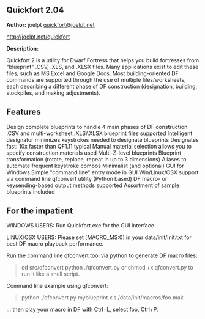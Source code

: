 Quickfort 2.04
-------------

**Author:** joelpt quickfort@joelpt.net

http://joelpt.net/quickfort

**Description:**

Quickfort 2 is a utility for Dwarf Fortress that helps you build fortresses from "blueprint" .CSV, .XLS, and .XLSX files. Many applications exist to edit these files, such as MS Excel and Google Docs. Most building-oriented DF commands are supported through the use of multiple files/worksheets, each describing a different phase of DF construction (designation, building, stockpiles, and making adjustments).


## Features

Design complete blueprints to handle 4 main phases of DF construction
.CSV and multi-worksheet .XLS/.XLSX blueprint files supported
Intelligent designator minimizes keystrokes needed to designate blueprints
Designates fast: 10x faster than QF1.11 typical
Manual material selection allows you to specify construction materials used
Multi-Z-level blueprints
Blueprint transformation (rotate, replace, repeat in up to 3 dimensions)
Aliases to automate frequent keystroke combos
Minimalist (and optional) GUI for Windows
Simple "command line" entry mode in GUI
Win/Linux/OSX support via command line qfconvert utility (Python based)
DF macro- or keysending-based output methods supported
Assortment of sample blueprints included

## For the impatient

WINDOWS USERS: Run Quickfort.exe for the GUI interface.

LINUX/OSX USERS: Please set [MACRO_MS:0] in your data/init/init.txt for best DF macro playback performance.

Run the command line qfconvert tool via python to generate DF macro files:

   > cd src/qfconvert
   > python ./qfconvert.py
or chmod +x qfconvert.py to run it like a shell script.

Command line example using qfconvert:

   > python ./qfconvert.py myblueprint.xls <DF folder>/data/init/macros/foo.mak

... then play your macro in DF with Ctrl+L, select foo, Ctrl+P.